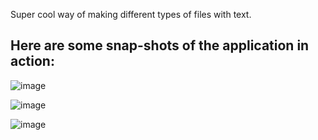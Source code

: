 Super cool way of making different types of files with text.

Here are some snap-shots of the application in action:
-------------------------------------------------------
![image](https://github.com/N-McClure/File-Saver/assets/64433966/81159d42-21da-47c4-9e94-00cfe55e5efa)

![image](https://github.com/N-McClure/File-Saver/assets/64433966/c450d1ca-a1cf-4ef5-98a4-ce1558b2c99f)

![image](https://github.com/N-McClure/File-Saver/assets/64433966/ac7dd32e-970d-483e-87b8-ee9fcb6c02a0)
